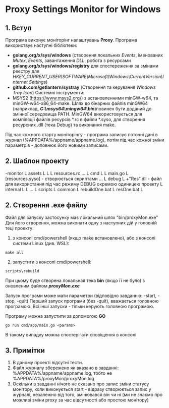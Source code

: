 # Proxy Settings Monitor for Windows
## 1. Вступ
Програма виконує моніторінг налаштувань **Proxy**. Програма використвує наступні бібліотеки:
- **golang.org/x/sys/windows** (cтворення локальних *Events*, іменованих *Mutex*, *Events*, завантаження *DLL*, робота з ресурсами
- **golang.org/x/sys/windows/registry** для спостереження за змінами реєстру для *HKEY_CURRENT_USER\SOFTWARE\Microsoft\Windows\CurrentVersion\Internet Settings*)
- **github.com/getlantern/systray** (Створення та керування *Windows Tray Icon*)
Системні інструменти:
- MSYS2 (https://www.msys2.org/) з встановленними minGW-w64, та minGW-w64-x86_64-make. Шлях до бінарних файлів minGW64 (наприклад, ***C:\msys64\mingw64\bin***)повинен бути доданий до змінної середовища PATH. MinGW64 використовується для компіляції файлів ресурсів *.rc в файли *.syso, для створення ресурсних .dll (тека Debug) та виконання make.

Під час кожного старту моніторінгу - програма записує поточні дані в журнал (%APPDATA%/appname/appname.log), потім під час кожної зміни параметрів - доповнює його новими записами.

## 2. Шаблон проекту

-monitor
    L assets
        L <name>
            L <some resource files>
            L resources.rc
        ...
    L cmd
        L <name>
            L main.go
            L [resources.syso] - створюється скриптами
        ...
    L debug
        L <name>+"Res".dll - файл для використання під час режиму DEBUG окремою одиницею проекту
    L internal
        L <package>
            L <go-files>
        ...
    L scripts
        L common
            L rebuildOne.bat
            L resOne.bat
        L  

## 2. Створення .exe файлу

Файл для запуску застосунку має локальний шлях "bin/proxyMon.exe"
Для його створення, можна виконати одну з наступних дій у головній теці проекту:

1) з консолі cmd/powershell (якщо make встановлено), або з консолі системи Linux (див. WSL):
```
make all 
```
2) запустити з консолі cmd/powershell:
```
scripts\rebuild 
```

При цьому буде створена локальная тека **bin** (якщо її не було) з оновленим файлом ***proxyMon.exe***

Запуск програми може мати параметри (відповідно завданню: -start, -stop, -quit)
Перший запуск програми (без -quit), вважається головною програмою. Всі інші запуски - тільки керують головною програмою. 

Програму можна запустити за допомогою **GO**
```
go run cmd/app/main.go <params>
```
В такому випадку можна спостерігати сповіщення в консолі

## 3. Примітки

1) В даному проекті відсутні тести.
2) Файл журналу збережено як вказано в завданні: %APPDATA%/appname/appname.log, тобто не %APPDATA%/proxyMon/proxyMon.log
3) Оскільки в завданні нічого не сказано про запис зміни статусу монітору, коли виконується start - відразу створюється запис у журналі, незалежно від того, змінювався він чи ні (ми не знаємо про можливі зміни proxy за час відсутності або простою монітору)

